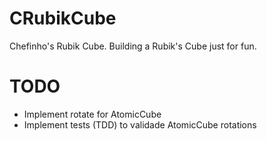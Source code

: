 # CRubikCube
Chefinho's Rubik Cube. Building a Rubik's Cube just for fun.


# TODO

 * Implement rotate for AtomicCube
 * Implement tests (TDD) to validade AtomicCube rotations
